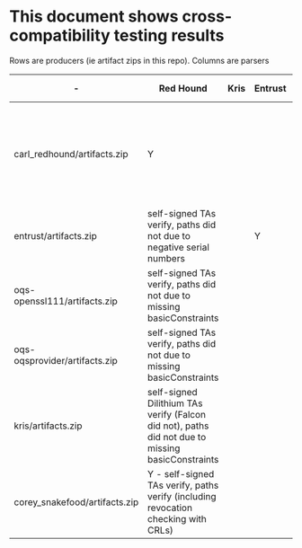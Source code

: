 # This document shows cross-compatibility testing results

Rows are producers (ie artifact zips in this repo).
Columns are parsers



| - | Red Hound | Kris | Entrust | DigiCert Python | Openssl-OQS | BouncyCastle |
| - | --------- | -------- | ------- | --------------- | ----------- | ------------ |
| carl_redhound/artifacts.zip | Y | | | | "Could not read cert etc. of certificate file from ca/ca.pem" and dilithiumAES errors |
| entrust/artifacts.zip | self-signed TAs verify, paths did not due to negative serial numbers | | Y | | Y | |
| oqs-openssl111/artifacts.zip | self-signed TAs verify, paths did not due to missing basicConstraints | | | | Y |
| oqs-oqsprovider/artifacts.zip | self-signed TAs verify, paths did not due to missing basicConstraints | | | | Y |
| kris/artifacts.zip | self-signed Dilithium TAs verify (Falcon did not), paths did not due to missing basicConstraints | | | | "error 20 at 0 depth lookup: unable to get local issuer certificate" | |
| corey_snakefood/artifacts.zip | Y - self-signed TAs verify, paths verify (including revocation checking with CRLs) | | | | (Y) errors on dilithium3+5 | |
